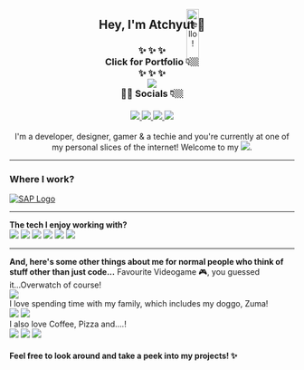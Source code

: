 <p align="center">
<a href="#"><img src="https://media.giphy.com/media/bcKmIWkUMCjVm/giphy.gif" width="15%" height="15%" style="position:absolute" alt="hello!" /></a>
</p>
<div align='center'>
  <h2> Hey, I'm Atchyut 👋 </h2>
</div>

<h3 align="center">
  ✨  ✨  ✨
  <br/>
  Click for Portfolio 👇🏼
  <br/>
  ✨  ✨  ✨
  <br/>
  <a href="https://atchyut.dev" target="_blank"><img src="https://img.icons8.com/bubbles/200/000000/domain.png"/></a>
  <br/>
  🧛🏼  Socials 👇🏼
  <br/>
  <br/>
  <a href="https://www.linkedin.com/in/atchyutpulavarthi/" target="_blank">
  <img src="https://img.icons8.com/cute-clipart/64/000000/linkedin.png"/>
  </a>
  <a href="mailto:pulavarthi.preetham@gmail.com" target="_blank"> 
  <img src="https://img.icons8.com/cute-clipart/64/000000/gmail.png"/>
  </a>
  <a href="https://www.instagram.com/pulavarthi.preetham/" target="_blank">
  <img src="https://img.icons8.com/cute-clipart/64/000000/instagram-new.png"/>
  </a>
  <a href="https://twitter.com/AtchyutPreetham/" target="_blank">
  <img src="https://img.icons8.com/cute-clipart/64/000000/twitter.png"/>
  </a>
</h3>

<p align="center">
I'm a developer, designer, gamer & a techie and you're currently at one of my personal slices of the internet! Welcome to my <a href="#"><img src="https://img.icons8.com/windows/32/000000/github-squared.png"/></a>.
</p>

<hr/>
  <h3>Where I work?</h3>
<a href="#"><img src="https://img.icons8.com/color/64/000000/sap.png" alt="SAP Logo"/></a>
<hr/>
<p>  
  <strong>The tech I enjoy working with?</strong>
  <br/>
    <a href="#"><img src="https://img.icons8.com/dusk/64/000000/javascript.png"/></a>
    <a href="#"><img src="https://img.icons8.com/cute-clipart/64/000000/react-native.png"/></a>
    <a href="#"><img src="https://img.icons8.com/color/64/000000/nodejs.png"/></a>
    <a href="#"><img src="https://img.icons8.com/color/64/000000/amazon-web-services.png"/></a>
   <a href="#"><img src="https://img.icons8.com/dusk/64/000000/java-coffee-cup-logo.png"/></a>
   <a href="#"><img src="https://img.icons8.com/color/64/000000/spring-logo.png"/></a>
<hr/>  

<strong>And, here's some other things about me for normal people who think of stuff other than just code...</strong>
Favourite Videogame 🎮, you guessed it...Overwatch of course!
<br/>
<a href="#"><img src="https://img.icons8.com/dusk/64/000000/overwatch.png"/></a>
<br/>
I love spending time with my family, which includes my doggo, Zuma!
<br/>
<a href="#"><img src="https://img.icons8.com/dusk/64/000000/family.png"/></a>
<a href="#"><img src="https://img.icons8.com/cute-clipart/64/000000/dog.png"/></a>
<br/>
I also love Coffee, Pizza and....!
<br/>
<a href="#"><img src="https://img.icons8.com/officel/64/000000/coffee--v2.png"/></a>
<a href="#"><img src="https://img.icons8.com/cute-clipart/64/000000/pizza.png"/></a>
<a href="#"><img src="https://img.icons8.com/dusk/64/000000/netflix.png"/></a>
<p>

#### Feel free to look around and take a peek into my projects! ✨
